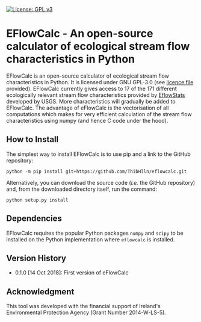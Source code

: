 [![License: GPL v3](https://img.shields.io/badge/License-GPL%20v3-blue.svg)](https://www.gnu.org/licenses/gpl-3.0)

# EFlowCalc - An open-source calculator of ecological stream flow characteristics in Python

EFlowCalc is an open-source calculator of ecological stream flow characteristics in Python. It is licensed under GNU GPL-3.0 (see [licence file](https://github.com/ThibHlln/eflowcalc/blob/master/LICENCE.md) provided). EFlowCalc currently gives access to 17 of the 171 different ecologically relevant stream flow characteristics provided by [EflowStats](https://github.com/USGS-R/EflowStats) developed by USGS. More characteristics will gradually be added to EFlowCalc. The advantage of eFlowCalc is the vectorisation of all computations which makes for very efficient calculation of the stream flow characteristics using numpy (and hence C code under the hood).

## How to Install

The simplest way to install EFlowCalc is to use pip and a link to the GitHub repository:

	python -m pip install git+https://github.com/ThibHlln/eflowcalc.git

Alternatively, you can download the source code (*i.e.* the GitHub repository) and, from the downloaded directory itself, run the command:

    python setup.py install

## Dependencies

EFlowCalc requires the popular Python packages `numpy` and `scipy` to be installed on the Python implementation where `eflowcalc` is installed.

## Version History

* 0.1.0 [14 Oct 2018]: First version of eFlowCalc

## Acknowledgment

This tool was developed with the financial support of Ireland's Environmental Protection Agency (Grant Number 2014-W-LS-5).